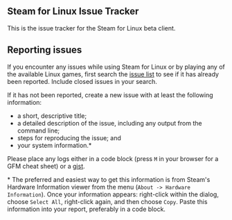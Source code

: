 
Steam for Linux Issue Tracker
-----------------------------

This is the issue tracker for the Steam for Linux beta client.

Reporting issues
----------------

If you encounter any issues while using Steam for Linux or by playing any of the available Linux games, first search the [issue list](https://github.com/ValveSoftware/steam-for-linux/issues) to see if it has already been reported. Include closed issues in your search.

If it has not been reported, create a new issue with at least the following information:

- a short, descriptive title;
- a detailed description of the issue, including any output from the command line;
- steps for reproducing the issue; and
- your system information.\*

Please place any logs either in a code block (press `M` in your browser for a GFM cheat sheet) or a [gist](https://gist.github.com).

\* The preferred and easiest way to get this information is from Steam's Hardware Information viewer from the menu (`About -> Hardware Information`). Once your information appears: right-click within the dialog, choose `Select All`, right-click again, and then choose `Copy`. Paste this information into your report, preferably in a code block.
